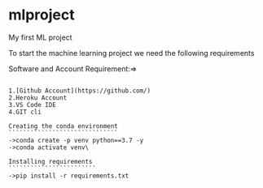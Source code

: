 # mlproject
My first ML project 

To start the machine learning project we need the following requirements

Software and Account Requirement:=>
```````````````````````````````````

1.[Github Account](https://github.com/) 
2.Heroku Account
3.VS Code IDE
4.GIT cli 

Creating the conda environment 
``````````````````````````````
->conda create -p venv python==3.7 -y
->conda activate venv\

Installing requirements 
````````````````````````
->pip install -r requirements.txt




